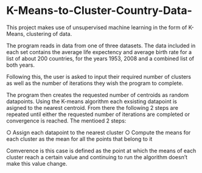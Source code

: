 # K-Means-to-Cluster-Country-Data-


This project makes use of unsupervised machine learning in the form of K-Means, clustering of data. 

The program reads in data from one of three datasets. The data included in each set contains the average life expectency and average birth rate for a list of about 200 countries, for the years 1953, 2008 and a combined list of both years.

Following this, the user is asked to input their required number of clusters as well as the number of iterations they wish the program to complete.

The program then creates the requested number of centroids as random datapoints. Using the K-means algorithm each exsisting datapoint is asigned to the nearest centroid. From there the following 2 steps are repeated until either the requested number of iterations are completed or convergence is reached. The mentioed 2 steps:

○ Assign each datapoint to the nearest cluster
○ Compute the means for each cluster as the mean for all the points that belong to it

Comverence is this case is defined as the point at which the means of each cluster reach a
certain value and continuing to run the algorithm doesn’t make this value change. 
